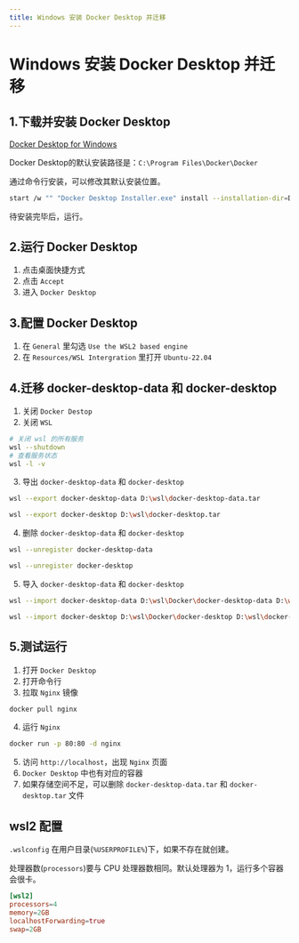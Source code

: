 ```yaml
---
title: Windows 安装 Docker Desktop 并迁移
---
```


# Windows 安装 Docker Desktop 并迁移 

## 1.下载并安装 Docker Desktop

[Docker Desktop for Windows](https://docs.docker.com/desktop/install/windows-install/)

Docker Desktop的默认安装路径是：`C:\Program Files\Docker\Docker`

通过命令行安装，可以修改其默认安装位置。

```sh
start /w "" "Docker Desktop Installer.exe" install --installation-dir=D:\workspace\software\Docker
```

待安装完毕后，运行。

## 2.运行 Docker Desktop

1. 点击桌面快捷方式
2. 点击 `Accept`
3. 进入 `Docker Desktop`

## 3.配置 Docker Desktop

1. 在 `General` 里勾选 `Use the WSL2 based engine`
2. 在 `Resources/WSL Intergration` 里打开 `Ubuntu-22.04`

## 4.迁移 docker-desktop-data 和 docker-desktop

1. 关闭 `Docker Destop`
2. 关闭 `WSL`

```sh
# 关闭 wsl 的所有服务
wsl --shutdown
# 查看服务状态
wsl -l -v
```

3. 导出 `docker-desktop-data` 和 `docker-desktop`

```sh
wsl --export docker-desktop-data D:\wsl\docker-desktop-data.tar
```

```sh
wsl --export docker-desktop D:\wsl\docker-desktop.tar
```

4. 删除 `docker-desktop-data` 和 `docker-desktop`

```sh
wsl --unregister docker-desktop-data
```

```sh
wsl --unregister docker-desktop
```

5. 导入 `docker-desktop-data` 和 `docker-desktop`

```sh
wsl --import docker-desktop-data D:\wsl\Docker\docker-desktop-data D:\wsl\docker-desktop-data.tar
```

```sh
wsl --import docker-desktop D:\wsl\Docker\docker-desktop D:\wsl\docker-desktop.tar
```

## 5.测试运行

1. 打开 `Docker Desktop`
2. 打开命令行
3. 拉取 `Nginx` 镜像

```sh
docker pull nginx
```

4. 运行 `Nginx`

```sh
docker run -p 80:80 -d nginx
```

5. 访问 `http://localhost`，出现 `Nginx` 页面
6. `Docker Desktop` 中也有对应的容器
7. 如果存储空间不足，可以删除 `docker-desktop-data.tar` 和 `docker-desktop.tar` 文件

## wsl2 配置

`.wslconfig` 在用户目录(`%USERPROFILE%`)下，如果不存在就创建。

处理器数(`processors`)要与 CPU 处理器数相同。默认处理器为 1，运行多个容器会很卡。

```conf
[wsl2]
processors=4
memory=2GB
localhostForwarding=true
swap=2GB
```
